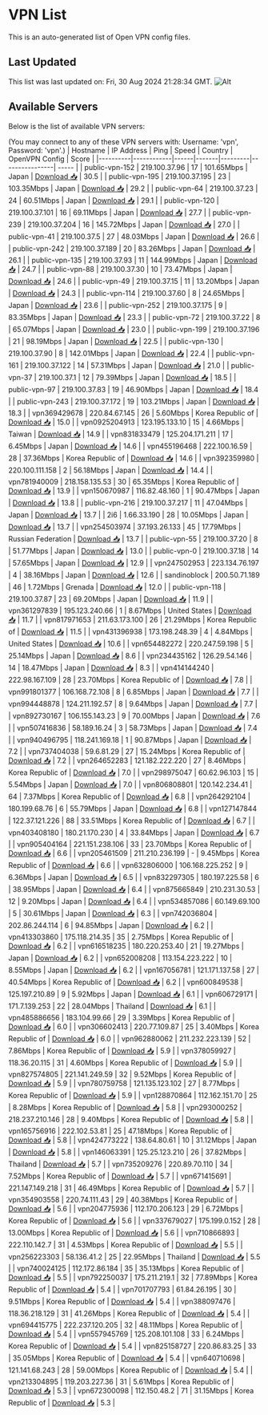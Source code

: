 # VPN List

This is an auto-generated list of Open VPN config files.

## Last Updated

This list was last updated on: Fri, 30 Aug 2024 21:28:34 GMT.
![Alt](https://repobeats.axiom.co/api/embed/186b98318ef1479477931607c1ad7d823f12451f.svg "Repobeats analytics image")

## Available Servers

Below is the list of available VPN servers:

(You may connect to any of these VPN servers with: Username: 'vpn', Password: 'vpn'.)
| Hostname | IP Address | Ping | Speed | Country | OpenVPN Config | Score |
|----------|------------|------|-------|---------|----------------| ----- |
| public-vpn-152 | 219.100.37.96 | 17 | 101.65Mbps | Japan | [Download 📥](./configs/server_0_JP.ovpn) | 30.5 |
| public-vpn-195 | 219.100.37.195 | 23 | 103.35Mbps | Japan | [Download 📥](./configs/server_1_JP.ovpn) | 29.2 |
| public-vpn-64 | 219.100.37.23 | 24 | 60.51Mbps | Japan | [Download 📥](./configs/server_2_JP.ovpn) | 29.1 |
| public-vpn-120 | 219.100.37.101 | 16 | 69.11Mbps | Japan | [Download 📥](./configs/server_3_JP.ovpn) | 27.7 |
| public-vpn-239 | 219.100.37.204 | 16 | 145.72Mbps | Japan | [Download 📥](./configs/server_4_JP.ovpn) | 27.0 |
| public-vpn-41 | 219.100.37.5 | 27 | 48.03Mbps | Japan | [Download 📥](./configs/server_5_JP.ovpn) | 26.6 |
| public-vpn-242 | 219.100.37.189 | 20 | 83.26Mbps | Japan | [Download 📥](./configs/server_6_JP.ovpn) | 26.1 |
| public-vpn-135 | 219.100.37.93 | 11 | 144.99Mbps | Japan | [Download 📥](./configs/server_7_JP.ovpn) | 24.7 |
| public-vpn-88 | 219.100.37.30 | 10 | 73.47Mbps | Japan | [Download 📥](./configs/server_8_JP.ovpn) | 24.6 |
| public-vpn-49 | 219.100.37.15 | 11 | 13.20Mbps | Japan | [Download 📥](./configs/server_9_JP.ovpn) | 24.3 |
| public-vpn-114 | 219.100.37.60 | 8 | 24.65Mbps | Japan | [Download 📥](./configs/server_10_JP.ovpn) | 23.6 |
| public-vpn-252 | 219.100.37.175 | 9 | 83.35Mbps | Japan | [Download 📥](./configs/server_11_JP.ovpn) | 23.3 |
| public-vpn-72 | 219.100.37.22 | 8 | 65.07Mbps | Japan | [Download 📥](./configs/server_12_JP.ovpn) | 23.0 |
| public-vpn-199 | 219.100.37.196 | 21 | 98.19Mbps | Japan | [Download 📥](./configs/server_13_JP.ovpn) | 22.5 |
| public-vpn-130 | 219.100.37.90 | 8 | 142.01Mbps | Japan | [Download 📥](./configs/server_14_JP.ovpn) | 22.4 |
| public-vpn-161 | 219.100.37.122 | 14 | 57.31Mbps | Japan | [Download 📥](./configs/server_15_JP.ovpn) | 21.0 |
| public-vpn-37 | 219.100.37.1 | 12 | 79.39Mbps | Japan | [Download 📥](./configs/server_16_JP.ovpn) | 18.5 |
| public-vpn-97 | 219.100.37.83 | 19 | 46.90Mbps | Japan | [Download 📥](./configs/server_17_JP.ovpn) | 18.4 |
| public-vpn-243 | 219.100.37.172 | 19 | 103.21Mbps | Japan | [Download 📥](./configs/server_18_JP.ovpn) | 18.3 |
| vpn369429678 | 220.84.67.145 | 26 | 5.60Mbps | Korea Republic of | [Download 📥](./configs/server_19_KR.ovpn) | 15.0 |
| vpn0925204913 | 123.195.133.10 | 15 | 4.66Mbps | Taiwan | [Download 📥](./configs/server_20_TW.ovpn) | 14.9 |
| vpn831833479 | 125.204.171.211 | 17 | 6.45Mbps | Japan | [Download 📥](./configs/server_21_JP.ovpn) | 14.6 |
| vpn455196468 | 222.100.16.59 | 28 | 37.36Mbps | Korea Republic of | [Download 📥](./configs/server_22_KR.ovpn) | 14.6 |
| vpn392359980 | 220.100.111.158 | 2 | 56.18Mbps | Japan | [Download 📥](./configs/server_23_JP.ovpn) | 14.4 |
| vpn781940009 | 218.158.135.53 | 30 | 65.35Mbps | Korea Republic of | [Download 📥](./configs/server_24_KR.ovpn) | 13.9 |
| vpn150670987 | 116.82.48.160 | 1 | 90.47Mbps | Japan | [Download 📥](./configs/server_25_JP.ovpn) | 13.8 |
| public-vpn-216 | 219.100.37.217 | 11 | 47.04Mbps | Japan | [Download 📥](./configs/server_26_JP.ovpn) | 13.7 |
| 2i6 | 1.66.33.190 | 28 | 10.05Mbps | Japan | [Download 📥](./configs/server_27_JP.ovpn) | 13.7 |
| vpn254503974 | 37.193.26.133 | 45 | 17.79Mbps | Russian Federation | [Download 📥](./configs/server_28_RU.ovpn) | 13.7 |
| public-vpn-55 | 219.100.37.20 | 8 | 51.77Mbps | Japan | [Download 📥](./configs/server_29_JP.ovpn) | 13.0 |
| public-vpn-0 | 219.100.37.18 | 14 | 57.65Mbps | Japan | [Download 📥](./configs/server_30_JP.ovpn) | 12.9 |
| vpn247502953 | 223.134.76.197 | 4 | 38.16Mbps | Japan | [Download 📥](./configs/server_31_JP.ovpn) | 12.6 |
| sandinoblock | 200.50.71.189 | 46 | 1.72Mbps | Grenada | [Download 📥](./configs/server_32_GD.ovpn) | 12.0 |
| public-vpn-118 | 219.100.37.87 | 23 | 69.20Mbps | Japan | [Download 📥](./configs/server_33_JP.ovpn) | 11.9 |
| vpn361297839 | 195.123.240.66 | 1 | 8.67Mbps | United States | [Download 📥](./configs/server_34_US.ovpn) | 11.7 |
| vpn817971653 | 211.63.173.100 | 26 | 21.29Mbps | Korea Republic of | [Download 📥](./configs/server_35_KR.ovpn) | 11.5 |
| vpn431396938 | 173.198.248.39 | 4 | 4.84Mbps | United States | [Download 📥](./configs/server_36_US.ovpn) | 10.6 |
| vpn654482272 | 220.247.59.198 | 5 | 25.14Mbps | Japan | [Download 📥](./configs/server_37_JP.ovpn) | 8.6 |
| vpn234435162 | 126.29.54.146 | 14 | 18.47Mbps | Japan | [Download 📥](./configs/server_38_JP.ovpn) | 8.3 |
| vpn414144240 | 222.98.167.109 | 28 | 23.70Mbps | Korea Republic of | [Download 📥](./configs/server_39_KR.ovpn) | 7.8 |
| vpn991801377 | 106.168.72.108 | 8 | 6.85Mbps | Japan | [Download 📥](./configs/server_40_JP.ovpn) | 7.7 |
| vpn994448878 | 124.211.192.57 | 8 | 9.64Mbps | Japan | [Download 📥](./configs/server_41_JP.ovpn) | 7.7 |
| vpn892730167 | 106.155.143.23 | 9 | 70.00Mbps | Japan | [Download 📥](./configs/server_42_JP.ovpn) | 7.6 |
| vpn507416836 | 58.189.16.24 | 3 | 58.73Mbps | Japan | [Download 📥](./configs/server_43_JP.ovpn) | 7.4 |
| vpn940496795 | 118.241.169.18 | 1 | 90.87Mbps | Japan | [Download 📥](./configs/server_44_JP.ovpn) | 7.2 |
| vpn737404038 | 59.6.81.29 | 27 | 15.24Mbps | Korea Republic of | [Download 📥](./configs/server_45_KR.ovpn) | 7.2 |
| vpn264652283 | 121.182.222.220 | 27 | 8.46Mbps | Korea Republic of | [Download 📥](./configs/server_46_KR.ovpn) | 7.0 |
| vpn298975047 | 60.62.96.103 | 15 | 5.54Mbps | Japan | [Download 📥](./configs/server_47_JP.ovpn) | 7.0 |
| vpn806808801 | 120.142.234.41 | 64 | 7.37Mbps | Korea Republic of | [Download 📥](./configs/server_48_KR.ovpn) | 6.8 |
| vpn264292104 | 180.199.68.76 | 6 | 55.79Mbps | Japan | [Download 📥](./configs/server_49_JP.ovpn) | 6.8 |
| vpn127147844 | 122.37.121.226 | 88 | 33.51Mbps | Korea Republic of | [Download 📥](./configs/server_50_KR.ovpn) | 6.7 |
| vpn403408180 | 180.21.170.230 | 4 | 33.84Mbps | Japan | [Download 📥](./configs/server_51_JP.ovpn) | 6.7 |
| vpn905404164 | 221.151.238.106 | 33 | 23.70Mbps | Korea Republic of | [Download 📥](./configs/server_52_KR.ovpn) | 6.6 |
| vpn205461509 | 211.210.236.199 | - | 9.45Mbps | Korea Republic of | [Download 📥](./configs/server_53_KR.ovpn) | 6.6 |
| vpn632806000 | 106.168.225.252 | 9 | 6.36Mbps | Japan | [Download 📥](./configs/server_54_JP.ovpn) | 6.5 |
| vpn832297305 | 180.197.225.58 | 6 | 38.95Mbps | Japan | [Download 📥](./configs/server_55_JP.ovpn) | 6.4 |
| vpn875665849 | 210.231.30.53 | 12 | 9.20Mbps | Japan | [Download 📥](./configs/server_56_JP.ovpn) | 6.4 |
| vpn534857086 | 60.149.69.100 | 5 | 30.61Mbps | Japan | [Download 📥](./configs/server_57_JP.ovpn) | 6.3 |
| vpn742036804 | 202.86.244.114 | 6 | 94.85Mbps | Japan | [Download 📥](./configs/server_58_JP.ovpn) | 6.2 |
| vpn413303860 | 175.118.214.35 | 35 | 2.75Mbps | Korea Republic of | [Download 📥](./configs/server_59_KR.ovpn) | 6.2 |
| vpn616518235 | 180.220.253.40 | 21 | 19.27Mbps | Japan | [Download 📥](./configs/server_60_JP.ovpn) | 6.2 |
| vpn652008208 | 113.154.223.222 | 10 | 8.55Mbps | Japan | [Download 📥](./configs/server_61_JP.ovpn) | 6.2 |
| vpn167056781 | 121.171.137.58 | 27 | 40.54Mbps | Korea Republic of | [Download 📥](./configs/server_62_KR.ovpn) | 6.2 |
| vpn600849538 | 125.197.210.89 | 9 | 5.92Mbps | Japan | [Download 📥](./configs/server_63_JP.ovpn) | 6.1 |
| vpn606729171 | 171.7.139.253 | 22 | 28.04Mbps | Thailand | [Download 📥](./configs/server_64_TH.ovpn) | 6.1 |
| vpn485886656 | 183.104.99.66 | 29 | 3.39Mbps | Korea Republic of | [Download 📥](./configs/server_65_KR.ovpn) | 6.0 |
| vpn306602413 | 220.77.109.87 | 25 | 3.40Mbps | Korea Republic of | [Download 📥](./configs/server_66_KR.ovpn) | 6.0 |
| vpn962880062 | 211.232.223.139 | 52 | 7.86Mbps | Korea Republic of | [Download 📥](./configs/server_67_KR.ovpn) | 5.9 |
| vpn378059927 | 118.36.20.115 | 31 | 4.60Mbps | Korea Republic of | [Download 📥](./configs/server_68_KR.ovpn) | 5.9 |
| vpn827574805 | 221.141.249.59 | 32 | 9.52Mbps | Korea Republic of | [Download 📥](./configs/server_69_KR.ovpn) | 5.9 |
| vpn780759758 | 121.135.123.102 | 27 | 8.77Mbps | Korea Republic of | [Download 📥](./configs/server_70_KR.ovpn) | 5.9 |
| vpn128870864 | 112.162.151.70 | 25 | 8.28Mbps | Korea Republic of | [Download 📥](./configs/server_71_KR.ovpn) | 5.8 |
| vpn293000252 | 218.237.210.146 | 28 | 9.40Mbps | Korea Republic of | [Download 📥](./configs/server_72_KR.ovpn) | 5.8 |
| vpn165756916 | 222.102.53.81 | 25 | 47.18Mbps | Korea Republic of | [Download 📥](./configs/server_73_KR.ovpn) | 5.8 |
| vpn424773222 | 138.64.80.61 | 10 | 31.12Mbps | Japan | [Download 📥](./configs/server_74_JP.ovpn) | 5.8 |
| vpn146063391 | 125.25.123.210 | 26 | 37.82Mbps | Thailand | [Download 📥](./configs/server_75_TH.ovpn) | 5.7 |
| vpn735209276 | 220.89.70.110 | 34 | 7.52Mbps | Korea Republic of | [Download 📥](./configs/server_76_KR.ovpn) | 5.7 |
| vpn671415691 | 221.147.149.218 | 31 | 46.49Mbps | Korea Republic of | [Download 📥](./configs/server_77_KR.ovpn) | 5.7 |
| vpn354903558 | 220.74.111.43 | 29 | 40.38Mbps | Korea Republic of | [Download 📥](./configs/server_78_KR.ovpn) | 5.6 |
| vpn204775936 | 112.170.206.123 | 29 | 6.72Mbps | Korea Republic of | [Download 📥](./configs/server_79_KR.ovpn) | 5.6 |
| vpn337679027 | 175.199.0.152 | 28 | 13.00Mbps | Korea Republic of | [Download 📥](./configs/server_80_KR.ovpn) | 5.6 |
| vpn710866893 | 222.110.142.7 | 31 | 4.53Mbps | Korea Republic of | [Download 📥](./configs/server_81_KR.ovpn) | 5.5 |
| vpn256223303 | 58.136.41.2 | 25 | 22.95Mbps | Thailand | [Download 📥](./configs/server_82_TH.ovpn) | 5.5 |
| vpn740024125 | 112.172.86.184 | 35 | 35.13Mbps | Korea Republic of | [Download 📥](./configs/server_83_KR.ovpn) | 5.5 |
| vpn792250037 | 175.211.219.1 | 32 | 77.89Mbps | Korea Republic of | [Download 📥](./configs/server_84_KR.ovpn) | 5.4 |
| vpn701707793 | 61.84.26.195 | 30 | 9.51Mbps | Korea Republic of | [Download 📥](./configs/server_85_KR.ovpn) | 5.4 |
| vpn388097476 | 118.36.218.129 | 31 | 41.26Mbps | Korea Republic of | [Download 📥](./configs/server_86_KR.ovpn) | 5.4 |
| vpn694415775 | 222.237.120.205 | 32 | 48.11Mbps | Korea Republic of | [Download 📥](./configs/server_87_KR.ovpn) | 5.4 |
| vpn557945769 | 125.208.101.108 | 33 | 6.24Mbps | Korea Republic of | [Download 📥](./configs/server_88_KR.ovpn) | 5.4 |
| vpn825158727 | 220.86.83.25 | 33 | 35.05Mbps | Korea Republic of | [Download 📥](./configs/server_89_KR.ovpn) | 5.4 |
| vpn640710698 | 121.141.68.243 | 28 | 59.00Mbps | Korea Republic of | [Download 📥](./configs/server_90_KR.ovpn) | 5.4 |
| vpn213304895 | 119.203.227.36 | 31 | 5.61Mbps | Korea Republic of | [Download 📥](./configs/server_91_KR.ovpn) | 5.3 |
| vpn672300098 | 112.150.48.2 | 71 | 31.15Mbps | Korea Republic of | [Download 📥](./configs/server_92_KR.ovpn) | 5.3 |
